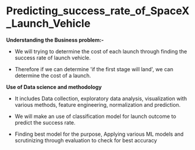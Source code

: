 # Predicting_success_rate_of_SpaceX_Launch_Vehicle

**Understanding the Business problem:-**

* We will trying to determine the cost of each launch through finding the success rate of launch vehicle.

* Therefore if we can determine 'if the first stage will land', we can determine the cost of a launch.

**Use of Data science and methodology**

* It includes Data collection, exploratory data analysis, visualization with various methods, feature engineering, normalization and prediction.

* We will make an use of classification model for launch outcome to  predict the success rate.

* Finding best model for the purpose, Applying various ML models and scrutinizing through evaluation to check for best accuracy
